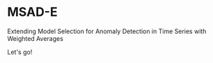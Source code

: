 # MSAD-E

Extending Model Selection for Anomaly Detection in Time Series with Weighted Averages

Let's go!
